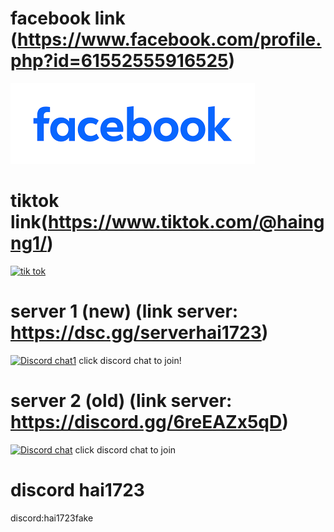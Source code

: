 # facebook link (https://www.facebook.com/profile.php?id=61552555916525)

[![facebook](https://raw.githubusercontent.com/hai723/hai1723info/main/img/facebook.png)](https://www.facebook.com/profile.php?id=61552555916525)

# tiktok link(https://www.tiktok.com/@haingng1/)

[![tik tok](https://www.tiktok.com?lang=vi-vn)](https://www.tiktok.com/@haingng1/)

# server 1 (new) (link server: https://dsc.gg/serverhai1723)
[![Discord chat1](https://img.shields.io/discord/1174679050455875636?logo=discord&logoColor=white)](https://discord.gg/NAwpFZVe9h)
click discord chat to join!
# server 2 (old) (link server: https://discord.gg/6reEAZx5qD)
[![Discord chat](https://img.shields.io/discord/1059078968847913050?logo=discord&logoColor=white)](https://discord.gg/6reEAZx5qD)
click discord chat to join

# discord hai1723
discord:hai1723fake
